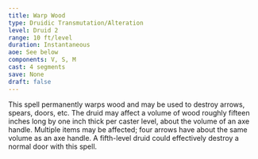 ```yaml
---
title: Warp Wood
type: Druidic Transmutation/Alteration
level: Druid 2
range: 10 ft/level
duration: Instantaneous
aoe: See below
components: V, S, M
cast: 4 segments
save: None
draft: false
---
```


This spell permanently warps wood and may be used to destroy arrows, spears, doors, etc. The druid may affect a volume of wood roughly fifteen inches long by one inch thick per caster level, about the volume of an axe handle. Multiple items may be affected; four arrows have about the same volume as an axe handle. A fifth-level druid could effectively destroy a normal door with this spell.
